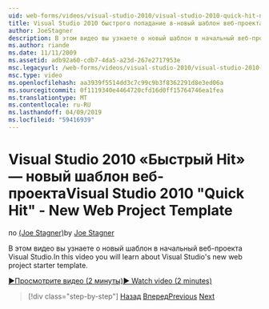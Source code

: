 ```yaml
---
uid: web-forms/videos/visual-studio-2010/visual-studio-2010-quick-hit-new-web-project-template
title: Visual Studio 2010 быстрого попадание в-новый шаблон веб-проекта | Документация Майкрософт
author: JoeStagner
description: В этом видео вы узнаете о новый шаблон в начальный веб-проекта Visual Studio.
ms.author: riande
ms.date: 11/11/2009
ms.assetid: adb92a60-cdb7-4da5-a23d-267e2717953e
msc.legacyurl: /web-forms/videos/visual-studio-2010/visual-studio-2010-quick-hit-new-web-project-template
msc.type: video
ms.openlocfilehash: aa3939f5514dd3c7c99c9b3f8362291d8e3ed06a
ms.sourcegitcommit: 0f1119340e4464720cfd16d0ff15764746ea1fea
ms.translationtype: MT
ms.contentlocale: ru-RU
ms.lasthandoff: 04/09/2019
ms.locfileid: "59416939"
---
```

# <a name="visual-studio-2010-quick-hit---new-web-project-template"></a><span data-ttu-id="4c863-103">Visual Studio 2010 «Быстрый Hit» — новый шаблон веб-проекта</span><span class="sxs-lookup"><span data-stu-id="4c863-103">Visual Studio 2010 "Quick Hit" - New Web Project Template</span></span>

<span data-ttu-id="4c863-104">по [(Joe Stagner)](https://github.com/JoeStagner)</span><span class="sxs-lookup"><span data-stu-id="4c863-104">by [Joe Stagner](https://github.com/JoeStagner)</span></span>

<span data-ttu-id="4c863-105">В этом видео вы узнаете о новый шаблон в начальный веб-проекта Visual Studio.</span><span class="sxs-lookup"><span data-stu-id="4c863-105">In this video you will learn about Visual Studio's new web project starter template.</span></span>

[<span data-ttu-id="4c863-106">&#9654;Просмотрите видео (2 минуты)</span><span class="sxs-lookup"><span data-stu-id="4c863-106">&#9654; Watch video (2 minutes)</span></span>](https://channel9.msdn.com/Blogs/ASP-NET-Site-Videos/visual-studio-2010-quick-hit-new-web-project-template)

> [!div class="step-by-step"]
> <span data-ttu-id="4c863-107">[Назад](visual-studio-2010-quick-hit-multi-monitor-support.md)
> [Вперед](visual-studio-2010-quick-hit-new-multi-targeting.md)</span><span class="sxs-lookup"><span data-stu-id="4c863-107">[Previous](visual-studio-2010-quick-hit-multi-monitor-support.md)
[Next](visual-studio-2010-quick-hit-new-multi-targeting.md)</span></span>
